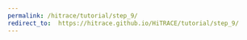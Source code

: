 ```yaml
---
permalink: /hitrace/tutorial/step_9/
redirect_to:  https://hitrace.github.io/HiTRACE/tutorial/step_9/
---
```

